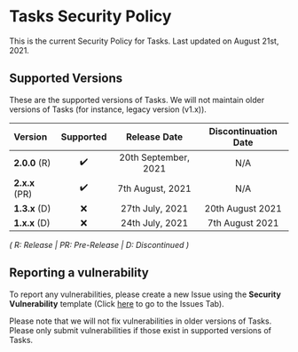 # Tasks Security Policy

This is the current Security Policy for Tasks. Last updated on August 21st, 2021.

## Supported Versions

These are the supported versions of Tasks. We will not maintain older versions of Tasks (for instance, legacy version (v1.x)).

| Version         | Supported          | Release Date     | Discontinuation Date |
| :-------------- | :----------------: | :--------------: | :------------------: |
| **2.0.0** (R)   | ✔️                 | 20th September, 2021 | N/A              |
| **2.x.x** (PR)  | :heavy_check_mark: | 7th August, 2021  | N/A                 |
| **1.3.x** (D)   | :x:                | 27th July, 2021  | 20th August 2021     |
| **1.x.x** (D)   | :x:                | 24th July, 2021  | 7th August 2021      |

<i>( R: Release | PR: Pre-Release | D: Discontinued )</i>

<h2>Reporting a vulnerability</h2>

To report any vulnerabilities, please create a new Issue using the <strong>Security Vulnerability</strong> template (Click <a href="https://github.com/LiteTools/Tasks/issues">here</a> to go to the Issues Tab).

Please note that we will not fix vulnerabilities in older versions of Tasks. Please only submit vulnerabilities if those exist in supported versions of Tasks.


